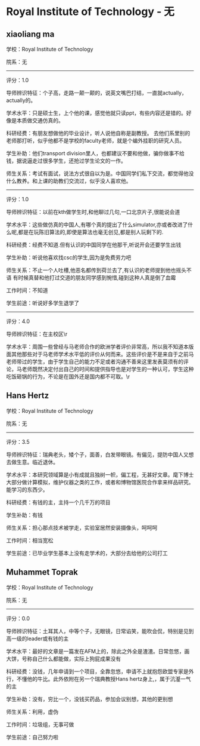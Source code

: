 # Royal Institute of Technology - 无

## xiaoliang ma

学校：Royal Institute of Technology

院系：无

* * *

评分：1.0

导师辨识特征：个子高，走路一颠一颠的，说英文嘴巴打结，一直就actually，actually的。

学术水平：只是硕士生，上个他的课，感觉他就只读ppt，有些内容还是错的。好像是本质做交通仿真的。

科研经费：有朋友想做他的毕业设计，听人说他自称是副教授。
去他们系里别的老师那打听，似乎他都不是学校的faculty老师，就是个编外挂职的研究人员。

学生补助：他们transport division里人，也都建议不要和他做，骗你做事不给钱，据说逼走过很多学生，还抢过学生论文的一作。

师生关系：考试有面试，说法方式很自以为是。中国同学们私下交流，都觉得他没什么教养。和上课的助教们交流过，似乎没人喜欢他。

* * *

评分：1.0

导师辨识特征：以前在kth做学生时,和他聊过几句,一口北京片子,很能说会道

学术水平：这些做仿真的中国人,有哪个真的提出了什么simulator,亦或者改进了什么呢,都是在玩陈旧算法的,即使是算法也毫无创见,都是别人玩剩下的.

科研经费：经费不知道.但有认识的中国同学在他那干,听说开会还要学生出钱

学生补助：听说他喜欢找csc的学生,因为是免费劳力吧

师生关系：不止一个人吐槽,他恶名都传到荷兰去了,有认识的老师提到他也摇头不语
有时候真替和他打过交道的朋友同学感到惋惜,碰到这种人真是倒了血霉

工作时间：不知道

学生前途：听说好多学生退学了

* * *

评分：4.0

导师辨识特征：在主校区\r

学术水平：周围一些曾经与马老师合作的欧洲学者评价非常高，所以我不知道本版面其他那些对于马老师学术水平低的评价从何而来。这些评价是不是来自于之前马老师带过的学生，由于学生自己的能力不足或者沟通不善来这里发表莫须有的评论，马老师既然决定付出自己的时间和提供指导也是对学生的一种认可，学生这种吃饭砸锅的行为，不论是在国外还是国内都不可取。\r

## Hans Hertz

学校：Royal Institute of Technology

院系：无

* * *

评分：3.5

导师辨识特征：瑞典老头，矮个子，面善，白发带眼镜。有偏见，提防中国人又想去做生意。临近退休。

学术水平：本研究领域算是小有成就且独树一帜，偏工程，无甚好文章。麾下博士大部分做计算模拟，维护仪器之类的工作，或者和博物馆医院合作拿来样品研究。能学习的东西少。

科研经费：有钱的主，主持一个几千万的项目

学生补助：有钱

师生关系：担心那点技术被学走，实验室居然安装摄像头，呵呵呵

工作时间：相当宽松

学生前途：已毕业学生基本上没有走学术的，大部分去给他的公司打工

## Muhammet Toprak

学校：Royal Institute of Technology

院系：无

* * *

评分：0.0

导师辨识特征：土耳其人，中等个子，无眼镜，日常谄笑，能吹会侃，特别是见到高一级的leader或有钱的主

学术水平：最好的文章是一篇发在AFM上的，除此之外全是渣渣。日常忽悠，画大饼，号称自己什么都能做，实际上狗屁成果没有

科研经费：没钱，几年申请到一个项目，全靠忽悠，申请不上就抱怨欧盟专家是外行，不懂他的牛比。此外依附在另一个瑞典教授Hans hertz身上,，属于沆瀣一气的主

学生补助：没有，穷比一个，没钱买药品，参加会议别想，其他的更别想

师生关系：利用，虚伪

工作时间：垃圾组，无事可做

学生前途：自己努力啦